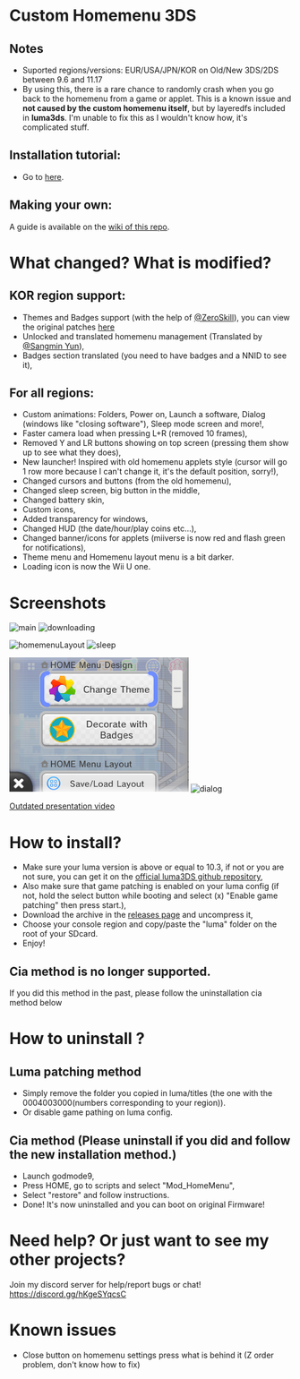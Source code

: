 # Custom Homemenu 3DS

## Notes
* Suported regions/versions: EUR/USA/JPN/KOR on Old/New 3DS/2DS between 9.6 and 11.17
* By using this, there is a rare chance to randomly crash when you go back to the homemenu from a game or applet. This is a known issue and **not caused by the custom homemenu itself**, but by layeredfs included in **luma3ds**. I'm unable to fix this as I wouldn't know how, it's complicated stuff.

## Installation tutorial:
* Go to [here](https://github.com/cooolgamer/Custom-Homemenu-3DS/blob/main/README.md#how-to-install).

## Making your own:
A guide is available on the [wiki of this repo](https://github.com/cooolgamer/Custom-Homemenu-3DS/wiki).

# What changed? What is modified?
## KOR region support:
* Themes and Badges support (with the help of [@ZeroSkill](https://github.com/ZeroSkill1)), you can view the original patches [here](https://github.com/ZeroSkill1/CTR-Hacking/tree/master/General-Hacking/HOME%20Menu%20Patches)
* Unlocked and translated homemenu management (Translated by [@Sangmin Yun](https://github.com/yoonsangmin)),
* Badges section translated (you need to have badges and a NNID to see it),


## For all regions:
* Custom animations: Folders, Power on, Launch a software, Dialog (windows like "closing software"), Sleep mode screen and more!,
* Faster camera load when pressing L+R (removed 10 frames),
* Removed Y and LR buttons showing on top screen (pressing them show up to see what they does),
* New launcher! Inspired with old homemenu applets style (cursor will go 1 row more because I can't change it, it's the default position, sorry!),
* Changed cursors and buttons (from the old homemenu),
* Changed sleep screen, big button in the middle,
* Changed battery skin,
* Custom icons,
* Added transparency for windows,
* Changed HUD (the date/hour/play coins etc...),
* Changed banner/icons for applets (miiverse is now red and flash green for notifications),
* Theme menu and Homemenu layout menu is a bit darker.
* Loading icon is now the Wii U one.

# Screenshots
![main](/screenshots/main.png?raw=true "Launcher")
![downloading](/screenshots/downloading.png?raw=true "Downloading and Loading")

![homemenuLayout](/screenshots/homemenuLayout.png?raw=true "Homemenu Layout")
![sleep](/screenshots/sleep.png?raw=true "Power Menu")

![homemenuSettings](/screenshots/homemenuSettings.png?raw=true "Homemenu Settings")
![dialog](/screenshots/dialog.png?raw=true "Dialog Boxes")

[Outdated presentation video](https://youtu.be/zQe--Ni4vi8)


# How to install?
* Make sure your luma version is above or equal to 10.3, if not or you are not sure, you can get it on the [official luma3DS github repository](https://github.com/LumaTeam/Luma3DS/releases),
* Also make sure that game patching is enabled on your luma config (if not, hold the select button while booting and select (x) "Enable game patching" then press start.),
* Download the archive in the [releases page](https://github.com/cooolgamer/Custom-Homemenu-3DS/releases) and uncompress it,
* Choose your console region and copy/paste the "luma" folder on the root of your SDcard.
* Enjoy!   
## Cia method is no longer supported.
If you did this method in the past, please follow the uninstallation cia method below

# How to uninstall ?
## Luma patching method
* Simply remove the folder you copied in luma/titles (the one with the 0004003000(numbers corresponding to your region)).
* Or disable game pathing on luma config.
## Cia method (Please uninstall if you did and follow the new installation method.)
* Launch godmode9,
* Press HOME, go to scripts and select "Mod_HomeMenu",
* Select "restore" and follow instructions.
* Done! It's now uninstalled and you can boot on original Firmware!

# Need help? Or just want to see my other projects?
Join my discord server for help/report bugs or chat! https://discord.gg/hKgeSYqcsC

# Known issues
* Close button on homemenu settings press what is behind it (Z order problem, don't know how to fix)
